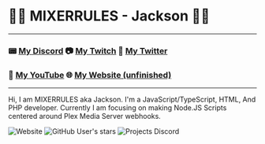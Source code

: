 # 👨‍💻	MIXERRULES - Jackson :man_mechanic:
---
### :pager: [My Discord](https://discord.gg/MixersManor) :camera: [My Twitch](https://twitch.tv/MIXERRULES) :iphone: [My Twitter](https://twitter.com/MIXERRULES) 
### :movie_camera: [My YouTube](www.youtube.com/mixerrules) 🌐 [My Website (unfinished)](https://MIXERRULES.Me) 
---
Hi, I am MIXERRULES aka Jackson. I'm a JavaScript/TypeScript, HTML, And PHP developer. Currently I am focusing on making Node.JS Scripts centered around Plex Media Server webhooks. 

![Website](https://img.shields.io/website?down_color=red&down_message=offline&label=Website%20Status&up_message=online&url=https%3A%2F%2Fmixerrules.me) ![GitHub User's stars](https://img.shields.io/github/stars/MIXERRULES?color=Green&label=Total%20Stars) ![Projects Discord](https://img.shields.io/discord/1207068151787950090?label=Project%20Discord) 
